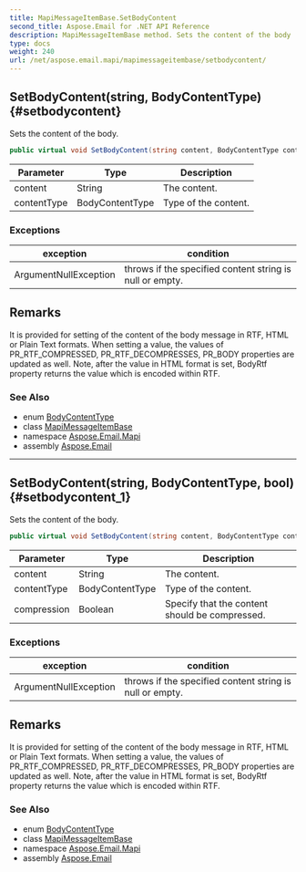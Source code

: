 ```yaml
---
title: MapiMessageItemBase.SetBodyContent
second_title: Aspose.Email for .NET API Reference
description: MapiMessageItemBase method. Sets the content of the body
type: docs
weight: 240
url: /net/aspose.email.mapi/mapimessageitembase/setbodycontent/
---
```

## SetBodyContent(string, BodyContentType) {#setbodycontent}

Sets the content of the body.

```csharp
public virtual void SetBodyContent(string content, BodyContentType contentType)
```

| Parameter | Type | Description |
| --- | --- | --- |
| content | String | The content. |
| contentType | BodyContentType | Type of the content. |

### Exceptions

| exception | condition |
| --- | --- |
| ArgumentNullException | throws if the specified content string is null or empty. |

## Remarks

It is provided for setting of the content of the body message in RTF, HTML or Plain Text formats. When setting a value, the values of PR_RTF_COMPRESSED, PR_RTF_DECOMPRESSES, PR_BODY properties are updated as well. Note, after the value in HTML format is set, BodyRtf property returns the value which is encoded within RTF.

### See Also

* enum [BodyContentType](../../bodycontenttype/)
* class [MapiMessageItemBase](../)
* namespace [Aspose.Email.Mapi](../../mapimessageitembase/)
* assembly [Aspose.Email](../../../)

---

## SetBodyContent(string, BodyContentType, bool) {#setbodycontent_1}

Sets the content of the body.

```csharp
public virtual void SetBodyContent(string content, BodyContentType contentType, bool compression)
```

| Parameter | Type | Description |
| --- | --- | --- |
| content | String | The content. |
| contentType | BodyContentType | Type of the content. |
| compression | Boolean | Specify that the content should be compressed. |

### Exceptions

| exception | condition |
| --- | --- |
| ArgumentNullException | throws if the specified content string is null or empty. |

## Remarks

It is provided for setting of the content of the body message in RTF, HTML or Plain Text formats. When setting a value, the values of PR_RTF_COMPRESSED, PR_RTF_DECOMPRESSES, PR_BODY properties are updated as well. Note, after the value in HTML format is set, BodyRtf property returns the value which is encoded within RTF.

### See Also

* enum [BodyContentType](../../bodycontenttype/)
* class [MapiMessageItemBase](../)
* namespace [Aspose.Email.Mapi](../../mapimessageitembase/)
* assembly [Aspose.Email](../../../)


